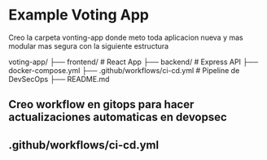 # Example Voting App

Creo la carpeta vonting-app donde meto toda aplicacion nueva y mas modular mas segura con la siguiente estructura

voting-app/
├── frontend/     # React App
├── backend/      # Express API
├── docker-compose.yml
├── .github/workflows/ci-cd.yml   # Pipeline de DevSecOps
├── README.md


## Creo workflow en gitops para hacer actualizaciones automaticas en devopsec

.github/workflows/ci-cd.yml
---
